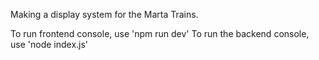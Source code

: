 Making a display system for the Marta Trains.

To run frontend console, use 'npm run dev'
To run the backend console, use 'node index.js'
